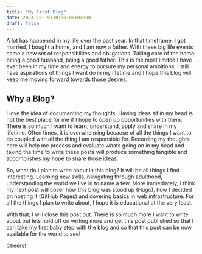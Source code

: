 ```yaml
---
title: "My First Blog"
date: 2024-10-15T10:30:00+04:00
draft: false
---
```


A lot has happened in my life over the past year. In that timeframe, I got married, I bought a home, and I am now a father. With these big life events came a new set of responsibilites and obligations. Taking care of the home, being a good husband, being a good father. This is the most limited I have ever been in my time and energy to pursure my personal ambitions. I still have aspirations of things I want do in my lifetime and I hope this blog will keep me moving forward towards those desires.

<!--more-->

## Why a Blog?

I love the idea of documenting my thoughts. Having ideas sit in my head is not the best place for me if I hope to open up opportunities with them. There is so much I want to learn, understand, apply and share in my lifetime. Often times, it is overwhelming because of all the things I want to do coupled with all the thing I am responsible for. Recording my thoughts here will help me process and evaluate whats going on in my head and taking the time to write these posts will produce something tangible and accomplishes my hope to share those ideas.

So, what do I plan to write about in this blog? It will be all things I find interesting. Learning new skills, navigating through adulthood, understanding the world we live in to name a few. More immediately, I think my next post will cover how this blog was stood up (Hugo), how I decided on hosting it (GitHub Pages) and covering basics in web infrastructure. For all the things I plan to write about, I hope it is educational at the very least.

With that, I will close this post out. There is so much more I want to write about but lets hold off on writing more and get this post published so that I can take my first baby step with the blog and so that this post can be now available for the world to see!

Cheers!
